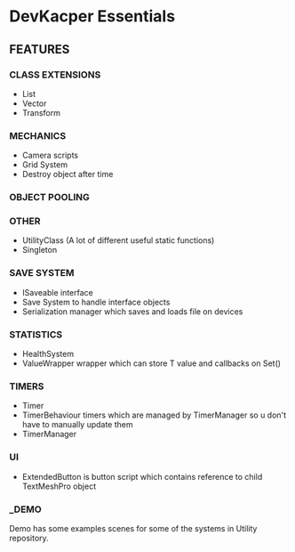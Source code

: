 # DevKacper Essentials

## FEATURES
### CLASS EXTENSIONS

- List
- Vector
- Transform

### MECHANICS

- Camera scripts
- Grid System
- Destroy object after time

### OBJECT POOLING

### OTHER

- UtilityClass (A lot of different useful static functions)
- Singleton

### SAVE SYSTEM

- ISaveable interface
- Save System to handle interface objects
- Serialization manager which saves and loads file on devices

### STATISTICS

- HealthSystem
- ValueWrapper wrapper which can store T value and callbacks on Set()

### TIMERS

- Timer
- TimerBehaviour timers which are managed by TimerManager so u don't have to manually update them
- TimerManager

### UI

- ExtendedButton is button script which contains reference to child TextMeshPro object

### _DEMO

Demo has some examples scenes for some of the systems in Utility repository. 



